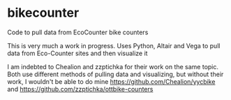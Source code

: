 # bikecounter
Code to pull data from EcoCounter bike counters

This is very much a work in progress. Uses Python, Altair and Vega to pull data from Eco-Counter sites and then visualize it

I am indebted to Chealion and zzptichka for their work on the same topic. Both use different methods of pulling data and visualizing, but without their work, I wouldn't be able to do mine
https://github.com/Chealion/yycbike
and 
https://github.com/zzptichka/ottbike-counters